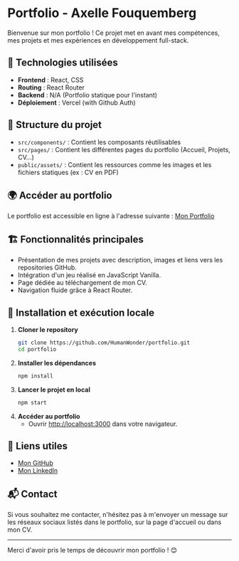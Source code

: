 # Portfolio - Axelle Fouquemberg

Bienvenue sur mon portfolio ! Ce projet met en avant mes compétences, mes projets et mes expériences en développement full-stack.

## 🚀 Technologies utilisées

- **Frontend** : React, CSS
- **Routing** : React Router
- **Backend** : N/A (Portfolio statique pour l'instant)
- **Déploiement** : Vercel (with Github Auth)

## 📂 Structure du projet

- `src/components/` : Contient les composants réutilisables
- `src/pages/` : Contient les différentes pages du portfolio (Accueil, Projets, CV...)
- `public/assets/` : Contient les ressources comme les images et les fichiers statiques (ex : CV en PDF)

## 🌍 Accéder au portfolio

Le portfolio est accessible en ligne à l'adresse suivante : [Mon Portfolio](https://about-me-nine-red.vercel.app)

## 🏗️ Fonctionnalités principales

- Présentation de mes projets avec description, images et liens vers les repositories GitHub.
- Intégration d'un jeu réalisé en JavaScript Vanilla.
- Page dédiée au téléchargement de mon CV.
- Navigation fluide grâce à React Router.

## 📜 Installation et exécution locale

1. **Cloner le repository**
   ```sh
   git clone https://github.com/HumanWonder/portfolio.git
   cd portfolio
   ```
2. **Installer les dépendances**
   ```sh
   npm install
   ```
3. **Lancer le projet en local**
   ```sh
   npm start
   ```
4. **Accéder au portfolio**
   - Ouvrir [http://localhost:3000](http://localhost:3000) dans votre navigateur.

## 🔗 Liens utiles

- [Mon GitHub](https://github.com/HumanWonder)
- [Mon LinkedIn](https://www.linkedin.com/in/axelle-fouquemberg-33336327b/)

## 📬 Contact

Si vous souhaitez me contacter, n'hésitez pas à m'envoyer un message sur les réseaux sociaux listés dans le portfolio, sur la page d'accueil ou dans mon CV.

---

Merci d'avoir pris le temps de découvrir mon portfolio ! 😊

